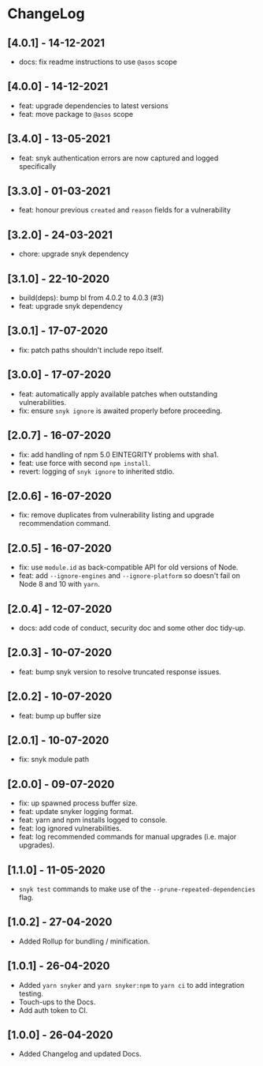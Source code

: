 # ChangeLog

## [4.0.1] - 14-12-2021

- docs: fix readme instructions to use `@asos` scope

## [4.0.0] - 14-12-2021

- feat: upgrade dependencies to latest versions
- feat: move package to `@asos` scope

## [3.4.0] - 13-05-2021

- feat: snyk authentication errors are now captured and logged specifically

## [3.3.0] - 01-03-2021

- feat: honour previous `created` and `reason` fields for a vulnerability

## [3.2.0] - 24-03-2021

- chore: upgrade snyk dependency

## [3.1.0] - 22-10-2020

- build(deps): bump bl from 4.0.2 to 4.0.3 (#3)
- feat: upgrade snyk dependency

## [3.0.1] - 17-07-2020

- fix: patch paths shouldn't include repo itself.

## [3.0.0] - 17-07-2020

- feat: automatically apply available patches when outstanding vulnerabilities.
- fix: ensure `snyk ignore` is awaited properly before proceeding.

## [2.0.7] - 16-07-2020

- fix: add handling of npm 5.0 EINTEGRITY problems with sha1.
- feat: use force with second `npm install`.
- revert: logging of `snyk ignore` to inherited stdio.

## [2.0.6] - 16-07-2020

- fix: remove duplicates from vulnerability listing and upgrade recommendation command.

## [2.0.5] - 16-07-2020

- fix: use `module.id` as back-compatible API for old versions of Node.
- feat: add `--ignore-engines` and `--ignore-platform` so doesn't fail on Node 8 and 10 with `yarn`.

## [2.0.4] - 12-07-2020

- docs: add code of conduct, security doc and some other doc tidy-up.

## [2.0.3] - 10-07-2020

- feat: bump snyk version to resolve truncated response issues.

## [2.0.2] - 10-07-2020

- feat: bump up buffer size

## [2.0.1] - 10-07-2020

- fix: snyk module path

## [2.0.0] - 09-07-2020

- fix: up spawned process buffer size.
- feat: update snyker logging format.
- feat: yarn and npm installs logged to console.
- feat: log ignored vulnerabilities.
- feat: log recommended commands for manual upgrades (i.e. major upgrades).

## [1.1.0] - 11-05-2020

- `snyk test` commands to make use of the `--prune-repeated-dependencies` flag.

## [1.0.2] - 27-04-2020

- Added Rollup for bundling / minification.

## [1.0.1] - 26-04-2020

- Added `yarn snyker` and `yarn snyker:npm` to `yarn ci` to add integration testing.
- Touch-ups to the Docs.
- Add auth token to CI.

## [1.0.0] - 26-04-2020

- Added Changelog and updated Docs.
